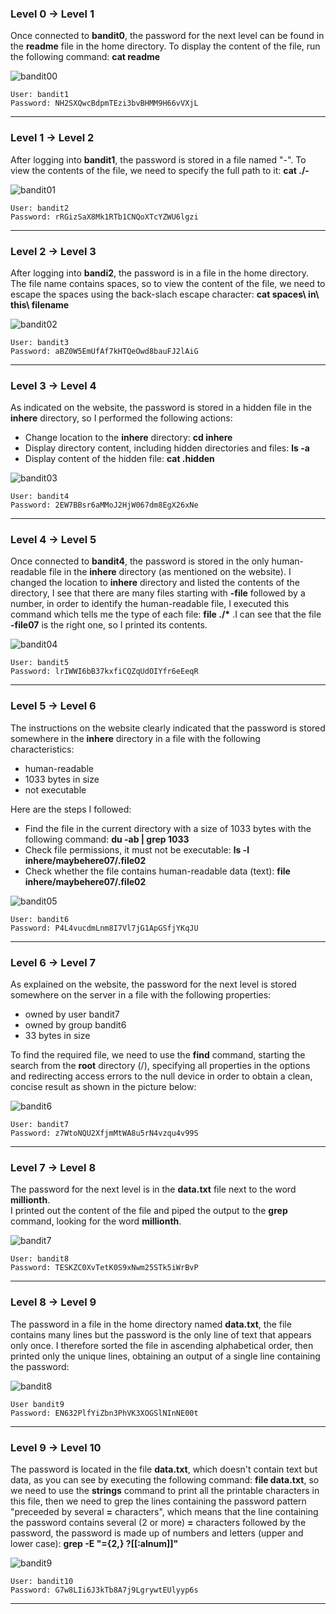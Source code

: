 ### Level 0 &rarr; Level 1  
Once connected to **bandit0**, the password for the next level can be found in the **readme** file in the home directory.
To display the content of the file, run the following command: **cat readme**  
  
![bandit00](./Img/Bandit/bandit00.png)  

    User: bandit1
    Password: NH2SXQwcBdpmTEzi3bvBHMM9H66vVXjL  
      
-------------------------------------------------------------------
### Level 1 &rarr; Level 2  
After logging into **bandit1**, the password is stored in a file named "-". To view the contents of the file,
we need to specify the full path to it: **cat ./-**  
  
![bandit01](./Img/Bandit/bandit01.png)  
    
    User: bandit2  
    Password: rRGizSaX8Mk1RTb1CNQoXTcYZWU6lgzi  
      
-------------------------------------------------------------------
### Level 2 &rarr; Level 3
After logging into **bandi2**, the password is in a file in the home directory. The file name contains spaces, so to view the content
of the file, we need to escape the spaces using the back-slach escape character: **cat spaces\ in\ this\ filename**   
  
![bandit02](./Img/Bandit/bandit02.png)  

    User: bandit3  
    Password: aBZ0W5EmUfAf7kHTQeOwd8bauFJ2lAiG  

-------------------------------------------------------------------
### Level 3 &rarr; Level 4
As indicated on the website, the password is stored in a hidden file in the **inhere** directory, so I performed the following actions:  
- Change location to the **inhere** directory: **cd inhere**  
- Display directory content, including hidden directories and files: **ls -a**  
- Display content of the hidden file: **cat .hidden**  

![bandit03](./Img/Bandit/bandit03.png)  

    User: bandit4
    Password: 2EW7BBsr6aMMoJ2HjW067dm8EgX26xNe  

-------------------------------------------------------------------
### Level 4 &rarr; Level 5
Once connected to **bandit4**, the password is stored in the only human-readable file in the **inhere** directory (as mentioned
on the website). I changed the location to **inhere** directory and listed the contents of the directory, I see that there are
many files starting with **-file** followed by a number, in order to identify the human-readable file, I executed this command
which tells me the type of each file: <strong>file ./*</strong> .I can see that the file **-file07** is the right one, so I printed its contents.
  
![bandit04](./Img/Bandit/bandit04.png)  

    User: bandit5
    Password: lrIWWI6bB37kxfiCQZqUdOIYfr6eEeqR
  
-------------------------------------------------------------------
### Level 5 &rarr; Level 6
The instructions on the website clearly indicated that the password is stored somewhere in the **inhere** directory in a file 
with the following characteristics:  
- human-readable
- 1033 bytes in size
- not executable   
  
Here are the steps I followed:  
- Find the file in the current directory with a size of 1033 bytes with the following command: **du -ab | grep 1033**
- Check file permissions, it must not be executable: **ls -l inhere/maybehere07/.file02**
- Check whether the file contains human-readable data (text): **file inhere/maybehere07/.file02**

![bandit05](./Img/Bandit/bandit05.png)  

    User: bandit6
    Password: P4L4vucdmLnm8I7Vl7jG1ApGSfjYKqJU
  
-------------------------------------------------------------------
### Level 6 &rarr; Level 7
As explained on the website, the password for the next level is stored somewhere on the server in a file with the following properties:
- owned by user bandit7
- owned by group bandit6
- 33 bytes in size

To find the required file, we need to use the **find** command, starting the search from the **root** directory (/), specifying all properties in the options and redirecting access errors to the null device in order to obtain a clean, concise result as shown in the picture below:  

![bandit6](./Img/Bandit/bandit06.png)  

    User: bandit7
    Password: z7WtoNQU2XfjmMtWA8u5rN4vzqu4v99S  
  
------------------------------------------------------------------
### Level 7 &rarr; Level 8
The password for the next level is in the **data.txt** file next to the word **millionth**.  
I printed out the content of the file and piped the output to the **grep** command, looking for the word **millionth**.  
  
![bandit7](/Img/Bandit/bandit07.png)  
  
    User: bandit8
    Password: TESKZC0XvTetK0S9xNwm25STk5iWrBvP

------------------------------------------------------------------
### Level 8 &rarr; Level 9
The password in a file in the home directory named **data.txt**, the file contains many lines but the password is the only line of text that appears only once. I therefore sorted the file in ascending alphabetical order, then printed only the unique lines, obtaining an output of a single line containing the password:  
  
![bandit8](/Img/Bandit/bandit08.png)

    User bandit9
    Password: EN632PlfYiZbn3PhVK3XOGSlNInNE00t
  
------------------------------------------------------------------
### Level 9 &rarr; Level 10
The password is located in the file **data.txt**, which doesn't contain text but data, as you can see by executing the following command: **file data.txt**, so we need to use the **strings** command to print all the printable characters in this file, then we need to grep the lines containing the password pattern "preceeded by several **=** characters", which means that the line containing the password contains several (2 or more) **=** characters followed by the password, the password is made up of numbers and letters (upper and lower case): **grep -E "={2,} ?[[:alnum]]"**  
  
![bandit9](/Img/Bandit/bandit09.png)  
  
    User: bandit10  
    Password: G7w8LIi6J3kTb8A7j9LgrywtEUlyyp6s  
  
------------------------------------------------------------------
